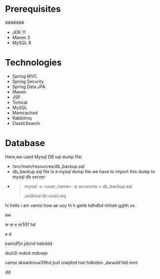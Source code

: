 # Prerequisites
#######
- JDK 11 
- Maven 3 
- MySQL 8

# Technologies 
- Spring MVC
- Spring Security
- Spring Data JPA
- Maven
- JSP
- Tomcat
- MySQL
- Memcached
- Rabbitmq
- ElasticSearch
# Database
Here,we used Mysql DB 
sql dump file:
- /src/main/resources/db_backup.sql
- db_backup.sql file is a mysql dump file.we have to import this dump to mysql db server
- > mysql -u <user_name> -p accounts < db_backup.sql
  >
  > uedbiue'dn
  > noeo:wq
  > 

hi hello 
i am vamsi
how ae uoy
hi h
gehb
kdhdhd
nhheh
gghh
xs

aw

w
w
e
er55f
 hd

 e
 d

 kwindf]n
 jdcnd
hebddd



diuh3i
mdod
mdowjo

vamsi skswdniuw39hd
jiud
oiwjdnd
niei
hdbiden
,dwwdd'ldd
mml


dd
